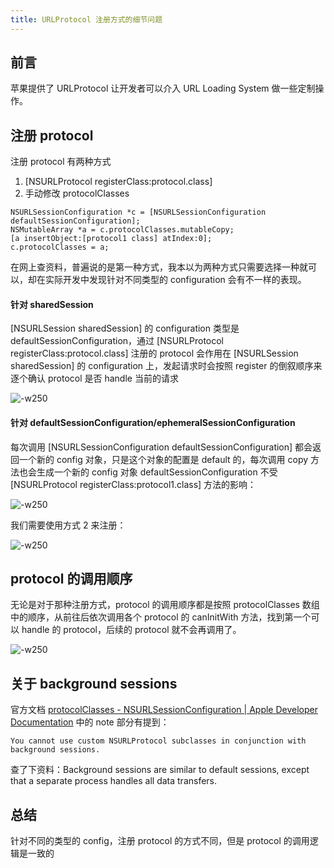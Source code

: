 ```yaml
--- 
title: URLProtocol 注册方式的细节问题
--- 
```


## 前言
苹果提供了 URLProtocol 让开发者可以介入 URL Loading System 做一些定制操作。

## 注册 protocol
注册 protocol 有两种方式
1. [NSURLProtocol registerClass:protocol.class]
2. 手动修改 protocolClasses
``` 
NSURLSessionConfiguration *c = [NSURLSessionConfiguration defaultSessionConfiguration];
NSMutableArray *a = c.protocolClasses.mutableCopy;
[a insertObject:[protocol1 class] atIndex:0];
c.protocolClasses = a;
```
在网上查资料，普遍说的是第一种方式，我本以为两种方式只需要选择一种就可以，却在实际开发中发现针对不同类型的 configuration 会有不一样的表现。

#### 针对 sharedSession
[NSURLSession sharedSession] 的 configuration 类型是 defaultSessionConfiguration，通过 [NSURLProtocol registerClass:protocol.class] 注册的 protocol 会作用在 [NSURLSession sharedSession] 的 configuration 上，发起请求时会按照 register 的倒叙顺序来逐个确认 protocol 是否 handle 当前的请求

![-w250](https://res.cloudinary.com/dp1pheuq7/image/upload/v1569156999/1_hj8ozw.png)


#### 针对 defaultSessionConfiguration/ephemeralSessionConfiguration
每次调用 [NSURLSessionConfiguration defaultSessionConfiguration] 都会返回一个新的 config 对象，只是这个对象的配置是 default 的，每次调用 copy 方法也会生成一个新的 config 对象
defaultSessionConfiguration 不受  [NSURLProtocol registerClass:protocol1.class] 方法的影响：

![-w250](https://res.cloudinary.com/dp1pheuq7/image/upload/v1569156995/2_kkb4kf.png)

我们需要使用方式 2 来注册：

![-w250](https://res.cloudinary.com/dp1pheuq7/image/upload/v1569156997/3_l0thbw.png)

## protocol 的调用顺序
无论是对于那种注册方式，protocol 的调用顺序都是按照 protocolClasses 数组中的顺序，从前往后依次调用各个 protocol 的 canInitWith 方法，找到第一个可以 handle 的 protocol，后续的 protocol 就不会再调用了。

![-w250](https://res.cloudinary.com/dp1pheuq7/image/upload/v1569156996/4_ie1zs6.png)

## 关于 background sessions
官方文档 [protocolClasses - NSURLSessionConfiguration | Apple Developer Documentation](https://developer.apple.com/documentation/foundation/nsurlsessionconfiguration/1411050-protocolclasses?language=objc) 中的 note 部分有提到：
```
You cannot use custom NSURLProtocol subclasses in conjunction with background sessions.
```
查了下资料：Background sessions are similar to default sessions, except that a separate process handles all data transfers.


## 总结
针对不同的类型的 config，注册 protocol 的方式不同，但是 protocol 的调用逻辑是一致的

